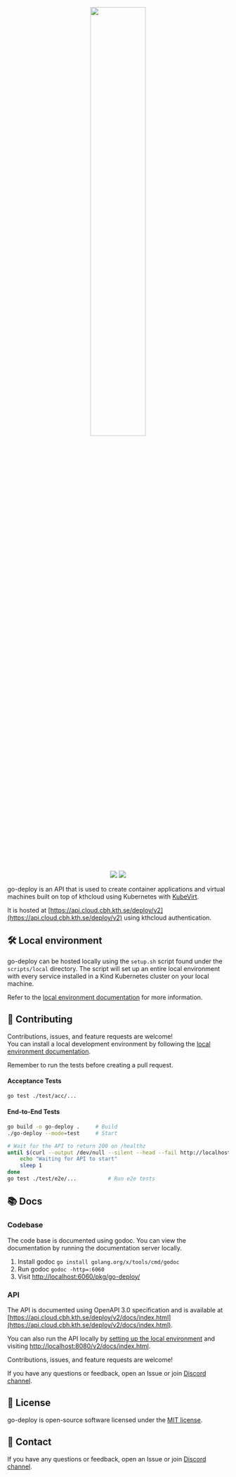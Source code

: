 <p align="center">
  <img width=50% src="index/static/logo.svg" />
</p>

<div align="center">
  <img src="https://github.com/kthcloud/go-deploy/actions/workflows/run-tests.yml/badge.svg"\>
  <img src="https://github.com/kthcloud/go-deploy/actions/workflows/build-and-push-image.yml/badge.svg"\>
</div>

go-deploy is an API that is used to create container applications and virtual machines built on top of kthcloud using Kubernetes with [KubeVirt](https://kubevirt.io/).

It is hosted at [https://api.cloud.cbh.kth.se/deploy/v2](https://api.cloud.cbh.kth.se/deploy/v2) using kthcloud authentication.

## 🛠️ Local environment

go-deploy can be hosted locally using the `setup.sh` script found under the `scripts/local` directory. The script will set up an entire local environment with every service installed in a Kind Kubernetes cluster on your local machine. 

Refer to the [local environment documentation](scripts/local/README.md) for more information.

## 🤝 Contributing

Contributions, issues, and feature requests are welcome!\
You can install a local development environment by following the [local environment documentation](scripts/local/README.md). 

Remember to run the tests before creating a pull request.

#### Acceptance Tests
```bash
go test ./test/acc/...
```
#### End-to-End Tests
```bash
go build -o go-deploy .     # Build
./go-deploy --mode=test     # Start

# Wait for the API to return 200 on /healthz
until $(curl --output /dev/null --silent --head --fail http://localhost:8080/healthz); do
    echo "Waiting for API to start"
    sleep 1
done
go test ./test/e2e/...          # Run e2e tests
```

## 📚 Docs

### Codebase
The code base is documented using godoc. You can view the documentation by running the documentation server locally.

1. Install godoc `go install golang.org/x/tools/cmd/godoc`
2. Run godoc `godoc -http=:6060`
3. Visit [http://localhost:6060/pkg/go-deploy/](http://localhost:6060/pkg/go-deploy/)


### API
The API is documented using OpenAPI 3.0 specification and is available at [https://api.cloud.cbh.kth.se/deploy/v2/docs/index.html](https://api.cloud.cbh.kth.se/deploy/v2/docs/index.html).

You can also run the API locally by [setting up the local environment](scripts/local/README.md) and visiting [http://localhost:8080/v2/docs/index.html](http://localhost:8080/v2/docs/index.html).


Contributions, issues, and feature requests are welcome!

If you have any questions or feedback, open an Issue or join [Discord channel](https://discord.gg/MuHQd6QEtM).

## 📝 License

go-deploy is open-source software licensed under the [MIT license](https://opensource.org/licenses/MIT).

## 📧 Contact

If you have any questions or feedback, open an Issue or join [Discord channel](https://discord.gg/MuHQd6QEtM).
